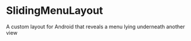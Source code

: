 SlidingMenuLayout
=================

A custom layout for Android that reveals a menu lying underneath another view